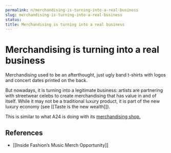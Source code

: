 ```yaml
---
permalink: n/merchandising-is-turning-into-a-real-business
slug: merchandising-is-turning-into-a-real-business
status: 
title: Merchandising is turning into a real business
---
```

# Merchandising is turning into a real business

Merchandising used to be an afterthought, just ugly band t-shirts with logos and concert dates printed on the back.

But nowadays, it is turning into a legitimate business: artists are partnering with streetwear celebs to create merchandising that has value in and of itself. While it may not be a traditional luxury product, it is part of the new luxury economy (see [[Taste is the new wealth]]).

This is similar to what A24 is doing with its [merchandising shop.](https://shop.a24films.com/)

## References

- [[Inside Fashion’s Music Merch Opportunity]]
